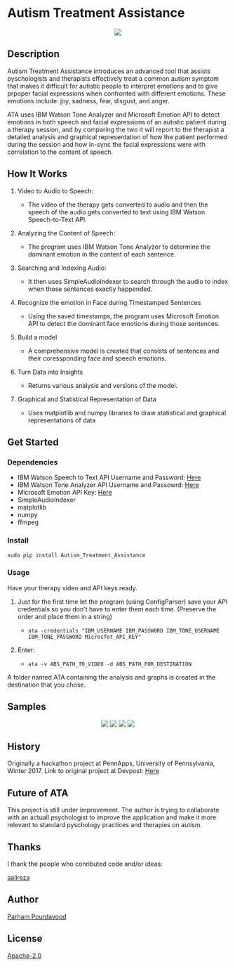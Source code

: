 # Autism Treatment Assistance

<!-- <img align="center" src="https://github.com/ParhamP/Autism_Treatment_Assistance/blob/master/images/logo.png?raw=true" alt="..."> -->

<p align="center">
<img src="https://github.com/ParhamP/Autism_Treatment_Assistance/blob/master/images/logo.png?raw=true">
</p>

## Description

Autism Treatment Assistance introduces an advanced tool that assists pyschologists and therapists effectively treat a common autism symptom that makes it difficult for autistic people to interpret emotions and to give prpoper facial expressions when confronted with different emotions. These emotions include: joy, sadness, fear, disgust, and anger.


ATA uses IBM Watson Tone Analyzer and Microsoft Emotion API to detect emotions in both speech and facial expressions of an autistic patient during a therapy session, and by comparing the two it will report to the therapist a detailed analysis and graphical representation of how the patient performed during the session and how in-sync the facial expressions were with correlation to the content of speech.

## How It Works

1. Video to Audio to Speech:

	* The video of the therapy gets converted to audio and then the speech of the audio gets converted to text using IBM Watson Speech-to-Text API.

2. Analyzing the Content of Speech:

	* The program uses IBM Watson Tone Analyzer to determine the dominant emotion in the content of each sentence.

3. Searching and Indexing Audio:

	* It then uses SimpleAudioIndexer to search through the audio to index when those sentences exactly happended.

4. Recognize the emotion in Face during Timestamped Sentences

	* Using the saved timestamps, the program uses Microsoft Emotion API to detect the dominant face emotions during those sentences.

5. Build a model

	* A comprehensive model is created that consists of sentences and their coressponding face and speech emotions. 

6. Turn Data into Insights

	* Returns various analysis and versions of the model.

7. Graphical and Statistical Representation of Data

	* Uses matplotlib and numpy libraries to draw statistical and graphical representations of data


## Get Started

### Dependencies

- IBM Watson Speech to Text API Username and Password: [Here](https://www.ibm.com/watson/developercloud/doc/getting_started/gs-credentials.shtml "IBM_GetStarted")
- IBM Watson Tone Analyzer API Username and Passowrd: [Here](https://console.ng.bluemix.net/registration/?target=/catalog/services/tone-analyzer/ "IBM_GetStarted")
- Microsoft Emotion API Key: [Here](https://www.microsoft.com/cognitive-services/en-us/sign-up "Microsoft_GetStarted")
- SimpleAudioIndexer
- matplotlib
- numpy
- ffmpeg

### Install

`sudo pip install Autism_Treatment_Assistance`

### Usage

Have your therapy video and API keys ready.

1. Just for the first time let the program (using ConfigParser) save your API credentials so you don't have to enter them each time. (Preserve the order and place them in a string)
	* `ata -credentials "IBM_USERNAME IBM_PASSWORD IBM_TONE_USERNAME IBM_TONE_PASSWORD Microsfot_API_KEY"`

2. Enter:
	* `ata -v ABS_PATH_TO_VIDEO -d ABS_PATH_FOR_DESTINATION`

A folder named ATA containing the analysis and graphs is created in the destination that you chose.

## Samples

<p align="center">
<img src="https://github.com/ParhamP/Autism_Treatment_Assistance/blob/master/images/emotions_total.png?raw=true">
<img src="https://github.com/ParhamP/Autism_Treatment_Assistance/blob/master/images/matchness.png?raw=true">
<img src="https://github.com/ParhamP/Autism_Treatment_Assistance/blob/master/images/general_data.png?raw=true">
<img src="https://github.com/ParhamP/Autism_Treatment_Assistance/blob/master/images/emotions_matched.png?raw=true">
</p>

## History

Originally a hackathon project at PennApps, University of Pennsylvania, Winter 2017. Link to original project at Devpost: [Here](https://devpost.com/software/autism-treatment-assistance "Here")

## Future of ATA

This project is still under improvement. The author is trying to collaborate with an actuall psychologist to improve the application and make it more relevant to standard pyschology practices and therapies on autism.

## Thanks

I thank the people who conributed code and/or ideas:

[aalireza](https://github.com/aalireza "aalireza")

## Author

[Parham Pourdavood](http://www.pourdavood.net "Author")

## License

[Apache-2.0](https://github.com/ParhamP/Autism_Treatment_Assistance/blob/master/LICENSE "License")
